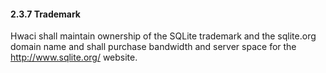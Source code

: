 #### 2\.3\.7 Trademark


Hwaci shall maintain ownership of the SQLite trademark and
the sqlite.org domain name and shall purchase bandwidth and
server space for the <http://www.sqlite.org/> website.




